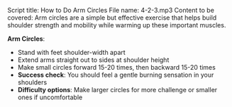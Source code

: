 Script title: How to Do Arm Circles
File name: 4-2-3.mp3
Content to be covered:
Arm circles are a simple but effective exercise that helps build shoulder strength and mobility while warming up these important muscles.

**Arm Circles**: 
  - Stand with feet shoulder-width apart
  - Extend arms straight out to sides at shoulder height
  - Make small circles forward 15-20 times, then backward 15-20 times
  - **Success check**: You should feel a gentle burning sensation in your shoulders
  - **Difficulty options**: Make larger circles for more challenge or smaller ones if uncomfortable